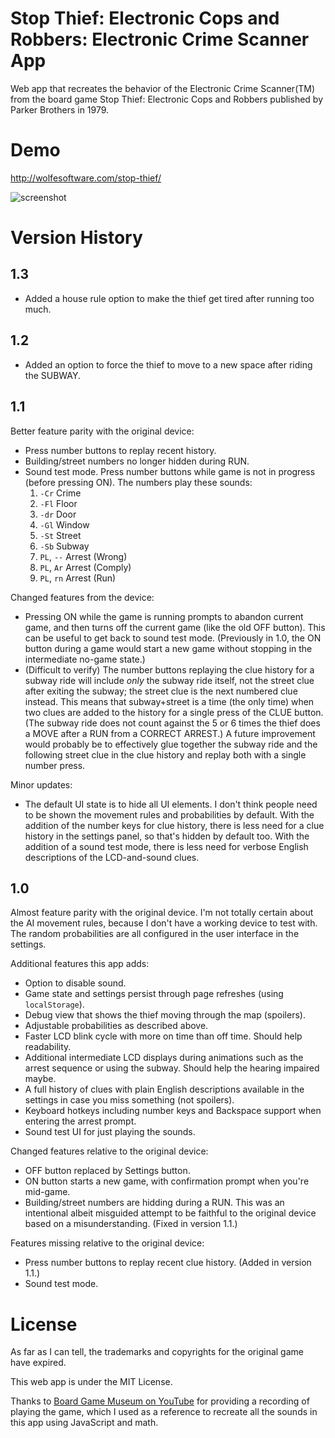 # Stop Thief: Electronic Cops and Robbers: Electronic Crime Scanner App

Web app that recreates the behavior of the Electronic Crime Scanner(TM) from the board game Stop Thief: Electronic Cops and Robbers published by Parker Brothers in 1979.

# Demo

http://wolfesoftware.com/stop-thief/

![screenshot](https://user-images.githubusercontent.com/87436/209446532-e92e00e8-7ca4-4a80-af9b-c5ae896d1030.png)

# Version History

## 1.3

* Added a house rule option to make the thief get tired after running too much.

## 1.2

* Added an option to force the thief to move to a new space after riding the SUBWAY.

## 1.1

Better feature parity with the original device:

* Press number buttons to replay recent history.
* Building/street numbers no longer hidden during RUN.
* Sound test mode. Press number buttons while game is not in progress (before pressing ON). The numbers play these sounds:
    1. `-Cr` Crime
    2. `-Fl` Floor
    3. `-dr` Door
    4. `-Gl` Window
    5. `-St` Street
    6. `-Sb` Subway
    7. `PL`, `--` Arrest (Wrong)
    8. `PL`, `Ar` Arrest (Comply)
    9. `PL`, `rn` Arrest (Run)

Changed features from the device:

* Pressing ON while the game is running prompts to abandon current game, and then turns off the current game (like the old OFF button). This can be useful to get back to sound test mode. (Previously in 1.0, the ON button during a game would start a new game without stopping in the intermediate no-game state.)
* (Difficult to verify) The number buttons replaying the clue history for a subway ride will include *only* the subway ride itself, not the street clue after exiting the subway; the street clue is the next numbered clue instead. This means that subway+street is a time (the only time) when two clues are added to the history for a single press of the CLUE button. (The subway ride does not count against the 5 or 6 times the thief does a MOVE after a RUN from a CORRECT ARREST.) A future improvement would probably be to effectively glue together the subway ride and the following street clue in the clue history and replay both with a single number press.

Minor updates:

* The default UI state is to hide all UI elements. I don't think people need to be shown the movement rules and probabilities by default. With the addition of the number keys for clue history, there is less need for a clue history in the settings panel, so that's hidden by default too. With the addition of a sound test mode, there is less need for verbose English descriptions of the LCD-and-sound clues.

## 1.0

Almost feature parity with the original device.
I'm not totally certain about the AI movement rules, because I don't have a working device to test with.
The random probabilities are all configured in the user interface in the settings.

Additional features this app adds:

* Option to disable sound.
* Game state and settings persist through page refreshes (using `localStorage`).
* Debug view that shows the thief moving through the map (spoilers).
* Adjustable probabilities as described above.
* Faster LCD blink cycle with more on time than off time. Should help readability.
* Additional intermediate LCD displays during animations such as the arrest sequence or using the subway. Should help the hearing impaired maybe.
* A full history of clues with plain English descriptions available in the settings in case you miss something (not spoilers).
* Keyboard hotkeys including number keys and Backspace support when entering the arrest prompt.
* Sound test UI for just playing the sounds.

Changed features relative to the original device:

* OFF button replaced by Settings button.
* ON button starts a new game, with confirmation prompt when you're mid-game.
* Building/street numbers are hidding during a RUN. This was an intentional albeit misguided attempt to be faithful to the original device based on a misunderstanding. (Fixed in version 1.1.)

Features missing relative to the original device:

* Press number buttons to replay recent clue history. (Added in version 1.1.)
* Sound test mode.

# License

As far as I can tell, the trademarks and copyrights for the original game have expired.

This web app is under the MIT License.

Thanks to [Board Game Museum on YouTube](https://www.youtube.com/watch?v=WSwJkaSFeYc) for providing a recording of playing the game,
which I used as a reference to recreate all the sounds in this app using JavaScript and math.
